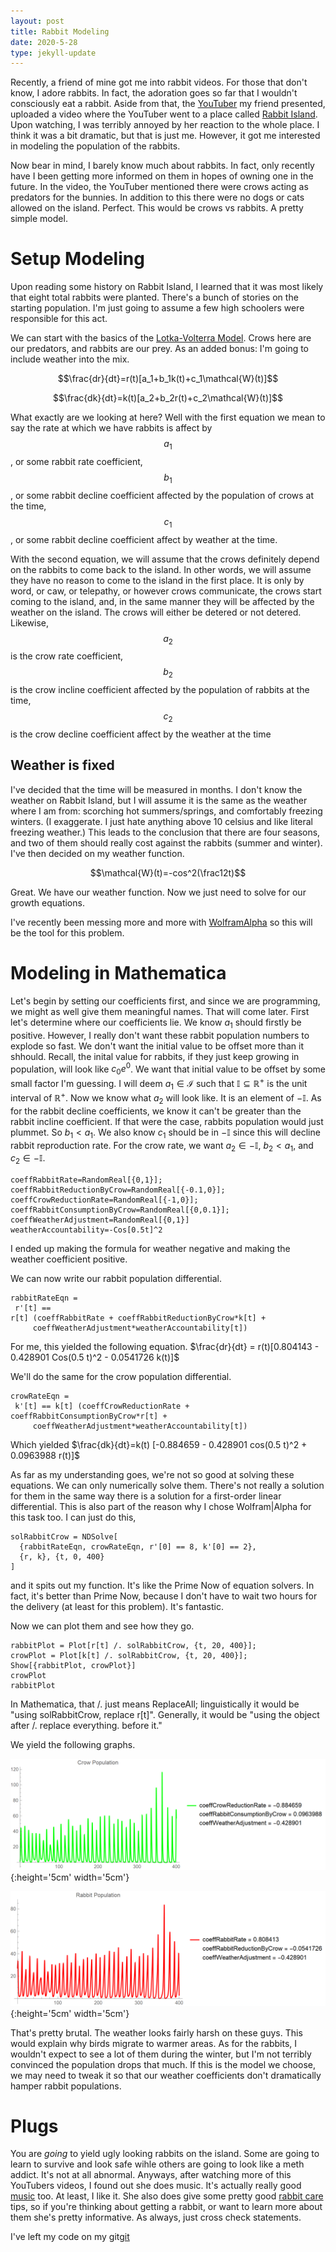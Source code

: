 ```yaml
---
layout: post
title: Rabbit Modeling
date: 2020-5-28
type: jekyll-update
---
```


Recently, a friend of mine got me into rabbit videos. For those that don't know, I adore rabbits.
In fact, the adoration goes so far that I wouldn't consciously eat a rabbit.
Aside from that, the [YouTuber][2] my friend presented, uploaded a video where the YouTuber went to a place called [Rabbit Island][3].
Upon watching, I was terribly annoyed by her reaction to the whole place. I think it was a bit dramatic,
but that is just me. However, it got me interested in modeling the population of the rabbits.

Now bear in mind, I barely know much about rabbits. In fact, only recently have I been getting more informed on them
in hopes of owning one in the future. 
In the video, the YouTuber mentioned there were crows acting as predators for the bunnies.
In addition to this there were no dogs or cats allowed on the island.
Perfect. This would be crows vs rabbits. A pretty simple model.

# Setup Modeling

Upon reading some history on Rabbit Island, I learned that it was most likely that eight total rabbits were planted.
There's a bunch of stories on the starting population.
I'm just going to assume a few high schoolers were responsible for this act.

We can start with the basics of the [Lotka-Volterra Model][1].
Crows here are our predators, and rabbits are our prey. As an added bonus: I'm going to include weather into the mix.

$$\frac{dr}{dt}=r(t)[a_1+b_1k(t)+c_1\mathcal{W}(t)]$$

$$\frac{dk}{dt}=k(t)[a_2+b_2r(t)+c_2\mathcal{W}(t)]$$

What exactly are we looking at here? 
Well with the first equation we mean to say the rate at which we have rabbits is affect by
$$a_1$$, or some rabbit rate coefficient,
$$b_1$$, or some rabbit decline coefficient affected by the population of crows at the time,
$$c_1$$, or some rabbit decline coefficient affect by weather at the time.

With the second equation, we will assume that the crows definitely depend on the rabbits to come back to the island.
In other words, we will assume they have no reason to come to the island in the first place.
It is only by word, or caw, or telepathy, or however crows communicate, the crows start coming to the island,
and, in the same manner they will be affected by the weather on the island.
The crows will either be detered or not detered. Likewise,
$$a_2$$ is the crow rate coefficient,
$$b_2$$ is the crow incline coefficient affected by the population of rabbits at the time,
$$c_2$$ is the crow decline coefficient affect by the weather at the time

## Weather is fixed
I've decided that the time will be measured in months. 
I don't know the weather on Rabbit Island, but I will assume it is the same as the weather where I am from:
scorching hot summers/springs, and comfortably freezing winters.
(I exaggerate. I just hate anything above 10 celsius and like literal freezing weather.)
This leads to the conclusion that there are four seasons,
and two of them should really cost against the rabbits (summer and winter).
I've then decided on my weather function.

$$\mathcal{W}(t)=-cos^2(\frac12t)$$

Great. We have our weather function. Now we just need to solve for our growth equations.

I've recently been messing more and more with [WolframAlpha][4] so this will be the tool for this problem.

# Modeling in Mathematica

Let's begin by setting our coefficients first, 
and since we are programming, we might as well give them meaningful names. That will come later.
First let's determine where our coefficients lie. We know $a_1$ should firstly be positive.
However, I really don't want these rabbit population numbers to explode so fast.
We don't want the initial value to be offset more than it shhould.
Recall, the inital value for rabbits, if they just keep growing in population, will look like $c_0e^0$.
We want that initial value to be offset by some small factor I'm guessing.
I will deem $a_1\in\mathcal{I}$ such that $\mathbb{I}\subseteq\mathbb{R^+}$ is the unit interval of $\mathbb{R^+}$.
Now we know what $a_2$ will look like. It is an element of $-\mathbb{I}$.
As for the rabbit decline coefficients, we know it can't be greater than the rabbit incline coefficient.
If that were the case, rabbits population would just plummet. So $b_1<a_1$.
We also know $c_1$ should be in $-\mathbb{I}$ since this will decline rabbit reproduction rate.
For the crow rate, we want $a_2\in-\mathbb{I}$, $b_2<a_1$, and $c_2\in-\mathbb{I}$.


```
coeffRabbitRate=RandomReal[{0,1}];
coeffRabbitReductionByCrow=RandomReal[{-0.1,0}];
coeffCrowReductionRate=RandomReal[{-1,0}];
coeffRabbitConsumptionByCrow=RandomReal[{0,0.1}];
coeffWeatherAdjustment=RandomReal[{0,1}]
weatherAccountability=-Cos[0.5t]^2
```
I ended up making the formula for weather negative and making the weather coefficient positive.

We can now write our rabbit population differential.

```
rabbitRateEqn = 
 r'[t] == 
r[t] (coeffRabbitRate + coeffRabbitReductionByCrow*k[t] + 
     coeffWeatherAdjustment*weatherAccountability[t])
```

For me, this yielded the following equation.
$\frac{dr}{dt} = r(t)[0.804143 - 0.428901 Cos(0.5 t)^2 - 0.0541726 k(t)]$

We'll do the same for the crow population differential.

```
crowRateEqn = 
 k'[t] == k[t] (coeffCrowReductionRate + coeffRabbitConsumptionByCrow*r[t] + 
     coeffWeatherAdjustment*weatherAccountability[t])
```
Which yielded
$\frac{dk}{dt}=k(t) [-0.884659 - 0.428901 cos(0.5 t)^2 + 0.0963988 r(t)]$

As far as my understanding goes, we're not so good at solving these equations. We can only numerically solve them.
There's not really a solution for them in the same way there is a solution for a first-order linear differential.
This is also part of the reason why I chose Wolfram|Alpha for this task too.
I can just do this,

```
solRabbitCrow = NDSolve[
  {rabbitRateEqn, crowRateEqn, r'[0] == 8, k'[0] == 2},
  {r, k}, {t, 0, 400}
]
```
and it spits out my function. It's like the Prime Now of equation solvers.
In fact, it's better than Prime Now, because I don't have to wait two hours for the delivery (at least for this problem).
It's fantastic.

Now we can plot them and see how they go.

```
rabbitPlot = Plot[r[t] /. solRabbitCrow, {t, 20, 400}];
crowPlot = Plot[k[t] /. solRabbitCrow, {t, 20, 400}];
Show[{rabbitPlot, crowPlot}]
crowPlot
rabbitPlot
```

In Mathematica, that /. just means ReplaceAll; linguistically it would be "using solRabbitCrow, replace r[t]".
Generally, it would be "using the object after /. replace everything. before it."

We yield the following graphs. 

![](../assets/img/plots/crow_plot.png){:height='5cm' width='5cm'}


![](../assets/img/plots/rabbit_plot.png){:height='5cm' width='5cm'}

That's pretty brutal. The weather looks fairly harsh on these guys.
This would explain why birds migrate to warmer areas.
As for the rabbits, I wouldn't expect to see a lot of them during the winter,
but I'm not terribly convinced the population drops that much.
If this is the model we choose, we may need to tweak it so that our weather coefficients don't dramatically hamper rabbit populations.

# Plugs
You are *going* to yield ugly looking rabbits on the island.
Some are going to learn to survive and look safe wihle others are going to look like a meth addict.
It's not at all abnormal.
Anyways, after watching more of this YouTubers videos, I found out she does music. It's actually really good [music][5] too.
At least, I like it. She also does give some pretty good [rabbit care][4] tips,
so if you're thinking about getting a rabbit, or want to learn more about them she's pretty informative.
As always, just cross check statements.

I've left my code on my git[git]

[1]: https://en.wikipedia.org/wiki/Lotka%E2%80%93Volterra_equations
[2]: https://youtu.be/mP6LHPIW12M 
[3]: https://en.wikipedia.org/wiki/%C5%8Ckunoshima
[5]: https://www.youtube.com/channel/UCziEEv2DlnaaPYEa4jSqFjw
[4]: https://www.youtube.com/channel/UCUSfEor0VihlL4fMt-VlLgQ
[git]: https://github.com/aferios/
